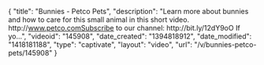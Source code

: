 {
    "title": "Bunnies - Petco Pets",
    "description": "Learn more about bunnies and how to care for this small animal in this short video. http:\/\/www.petco.comSubscribe to our channel: http:\/\/bit.ly\/12dY9oO If yo...",
    "videoid": "145908",
    "date_created": "1394818912",
    "date_modified": "1418181188",
    "type": "captivate",
    "layout": "video",
    "url": "\/v\/bunnies-petco-pets\/145908"
}